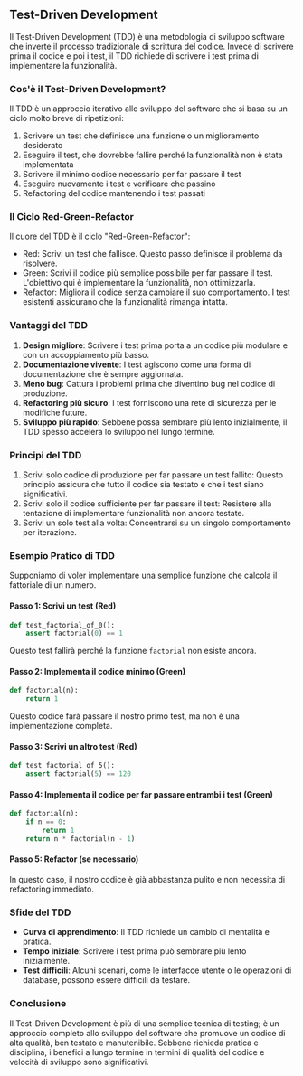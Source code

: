 ## Test-Driven Development

Il Test-Driven Development (TDD) è una metodologia di sviluppo software che inverte il processo tradizionale di scrittura del codice. Invece di scrivere prima il codice e poi i test, il TDD richiede di scrivere i test prima di implementare la funzionalità.

### Cos'è il Test-Driven Development?

Il TDD è un approccio iterativo allo sviluppo del software che si basa su un ciclo molto breve di ripetizioni:

1. Scrivere un test che definisce una funzione o un miglioramento desiderato
2. Eseguire il test, che dovrebbe fallire perché la funzionalità non è stata implementata
3. Scrivere il minimo codice necessario per far passare il test
4. Eseguire nuovamente i test e verificare che passino
5. Refactoring del codice mantenendo i test passati

### Il Ciclo Red-Green-Refactor

Il cuore del TDD è il ciclo "Red-Green-Refactor":

- Red: Scrivi un test che fallisce. Questo passo definisce il problema da risolvere.
- Green: Scrivi il codice più semplice possibile per far passare il test. L'obiettivo qui è implementare la funzionalità, non ottimizzarla.
- Refactor: Migliora il codice senza cambiare il suo comportamento. I test esistenti assicurano che la funzionalità rimanga intatta.

### Vantaggi del TDD

1. **Design migliore**: Scrivere i test prima porta a un codice più modulare e con un accoppiamento più basso.
2. **Documentazione vivente**: I test agiscono come una forma di documentazione che è sempre aggiornata.
3. **Meno bug**: Cattura i problemi prima che diventino bug nel codice di produzione.
4. **Refactoring più sicuro**: I test forniscono una rete di sicurezza per le modifiche future.
5. **Sviluppo più rapido**: Sebbene possa sembrare più lento inizialmente, il TDD spesso accelera lo sviluppo nel lungo termine.

### Principi del TDD

1. Scrivi solo codice di produzione per far passare un test fallito: Questo principio assicura che tutto il codice sia testato e che i test siano significativi.
2. Scrivi solo il codice sufficiente per far passare il test: Resistere alla tentazione di implementare funzionalità non ancora testate.
3. Scrivi un solo test alla volta: Concentrarsi su un singolo comportamento per iterazione.

### Esempio Pratico di TDD

Supponiamo di voler implementare una semplice funzione che calcola il fattoriale di un numero.

#### Passo 1: Scrivi un test (Red)

```python
def test_factorial_of_0():
    assert factorial(0) == 1
```

Questo test fallirà perché la funzione `factorial` non esiste ancora.

#### Passo 2: Implementa il codice minimo (Green)

```python
def factorial(n):
    return 1
```

Questo codice farà passare il nostro primo test, ma non è una implementazione completa.

#### Passo 3: Scrivi un altro test (Red)

```python
def test_factorial_of_5():
    assert factorial(5) == 120
```

#### Passo 4: Implementa il codice per far passare entrambi i test (Green)

```python
def factorial(n):
    if n == 0:
        return 1
    return n * factorial(n - 1)
```

#### Passo 5: Refactor (se necessario)

In questo caso, il nostro codice è già abbastanza pulito e non necessita di refactoring immediato.

### Sfide del TDD

- **Curva di apprendimento**: Il TDD richiede un cambio di mentalità e pratica.
- **Tempo iniziale**: Scrivere i test prima può sembrare più lento inizialmente.
- **Test difficili**: Alcuni scenari, come le interfacce utente o le operazioni di database, possono essere difficili da testare.

### Conclusione

Il Test-Driven Development è più di una semplice tecnica di testing; è un approccio completo allo sviluppo del software che promuove un codice di alta qualità, ben testato e manutenibile. Sebbene richieda pratica e disciplina, i benefici a lungo termine in termini di qualità del codice e velocità di sviluppo sono significativi.
